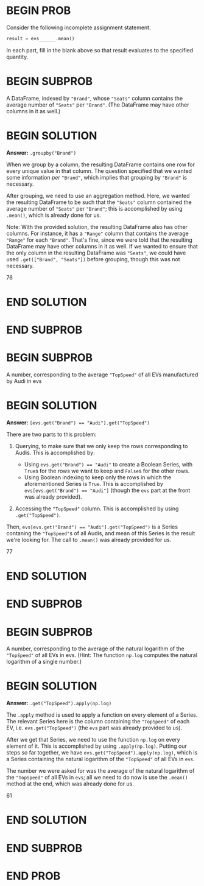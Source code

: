 # BEGIN PROB

Consider the following incomplete assignment statement.

```py
result = evs______.mean()
```

In each part, fill in the blank above so that result evaluates to the specified quantity.

# BEGIN SUBPROB

A DataFrame, indexed by `"Brand"`, whose `"Seats"` column contains the average
number of `"Seats"` per `"Brand"`. (The DataFrame may have other columns in it as
well.)

# BEGIN SOLUTION

**Answer:** `.groupby("Brand")`

When we group by a column, the resulting DataFrame contains one row for every unique value in that column. The question specified that we wanted some information _per_ `"Brand"`, which implies that grouping by `"Brand"` is necessary.

After grouping, we need to use an aggregation method. Here, we wanted the resulting DataFrame to be such that the `"Seats"` column contained the average number of `"Seats"` per `"Brand"`; this is accomplished by using `.mean()`, which is already done for us.

Note: With the provided solution, the resulting DataFrame also has other columns. For instance, it has a `"Range"` column that contains the average `"Range"` for each `"Brand"`. That's fine, since we were told that the resulting DataFrame may have other columns in it as well. If we wanted to ensure that the only column in the resulting DataFrame was `"Seats"`, we could have used `.get(["Brand", "Seats"])` before grouping, though this was not necessary.

<average>76</average>

# END SOLUTION

# END SUBPROB

# BEGIN SUBPROB

A number, corresponding to the average `"TopSpeed"` of all EVs manufactured
by Audi in evs

# BEGIN SOLUTION

**Answer:** `[evs.get("Brand") == "Audi"].get("TopSpeed")`

There are two parts to this problem:

1. Querying, to make sure that we only keep the rows corresponding to Audis. This is accomplished by:

    - Using `evs.get("Brand") == "Audi"` to create a Boolean Series, with `True`s for the rows we want to keep and `False`s for the other rows.
    - Using Boolean indexing to keep only the rows in which the aforementioned Series is `True`. This is accomplished by `evs[evs.get("Brand") == "Audi"]` (though the `evs` part at the front was already provided).

2. Accessing the `"TopSpeed"` column. This is accomplished by using `.get("TopSpeed")`.

Then, `evs[evs.get("Brand") == "Audi"].get("TopSpeed")` is a Series contaning the `"TopSpeed"`s of all Audis, and mean of this Series is the result we're looking for. The call to `.mean()` was already provided for us.

<average>77</average>

# END SOLUTION

# END SUBPROB

# BEGIN SUBPROB

A number, corresponding to the average of the natural logarithm of the `"TopSpeed"`
of all EVs in evs. (Hint: The function `np.log` computes the natural logarithm of a
single number.)

# BEGIN SOLUTION

**Answer:** `.get("TopSpeed").apply(np.log)`

The `.apply` method is used to apply a function on every element of a Series. The relevant Series here is the column containing the `"TopSpeed"` of each EV, i.e. `evs.get("TopSpeed")` (the `evs` part was already provided to us). 

After we get that Series, we need to use the function `np.log` on every element of it. This is accomplished by using `.apply(np.log)`. Putting our steps so far together, we have `evs.get("TopSpeed").apply(np.log)`, which is a Series containing the natural logarithm of the `"TopSpeed"` of all EVs in `evs`.

The number we were asked for was the average of the natural logarithm of the `"TopSpeed"` of all EVs in `evs`; all we need to do now is use the `.mean()` method at the end, which was already done for us.

<average>61</average>

# END SOLUTION

# END SUBPROB

# END PROB
